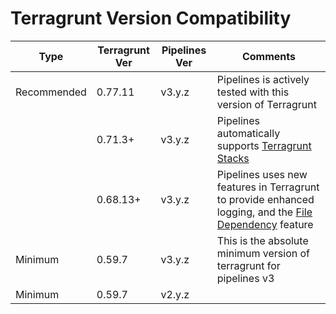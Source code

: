 # Terragrunt Version Compatibility

| Type | Terragrunt Ver | Pipelines Ver | Comments |
| ---- | -------------- | ------------- | -------- |
| Recommended | 0.77.11 | v3.y.z | Pipelines is actively tested with this version of Terragrunt |
| | 0.71.3+ | v3.y.z | Pipelines automatically supports [Terragrunt Stacks](/2.0/docs/pipelines/guides/stacks) |
| | 0.68.13+ | v3.y.z | Pipelines uses new features in Terragrunt to provide enhanced logging, and the [File Dependency](https://docs.gruntwork.io/2.0/docs/pipelines/guides/file-dependencies) feature |
| Minimum | 0.59.7 | v3.y.z | This is the absolute minimum version of terragrunt for pipelines v3 |
| Minimum | 0.59.7 | v2.y.z | |